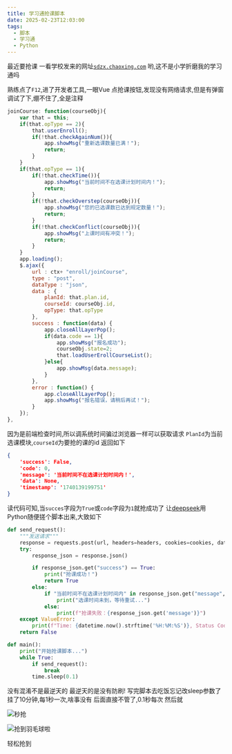 ```yaml
---
title: 学习通抢课脚本
date: 2025-02-23T12:03:00
tags:
  - 脚本
  - 学习通
  - Python
---
```

最近要抢课
一看学校发来的网址[`sdzx.chaoxing.com`](xxzx.chaoxing.com)
哟,这不是小学折磨我的学习通吗

熟练点了`F12`,进了开发者工具,一眼Vue
点抢课按钮,发现没有网络请求,但是有弹窗
调试了下,绷不住了,全是注释

```js
joinCourse: function(courseObj){
	var that = this;
	if(that.opType == 2){
		that.userEnroll();
		if(!that.checkAgainNum()){
			app.showMsg("重新选课数量已满！");
			return;
		}
	}
	if(that.opType == 1){
		if(!that.checkTime()){
			app.showMsg("当前时间不在选课计划时间内！");
			return;
		}
		if(!that.checkOverstep(courseObj)){
			app.showMsg("您的已选课数已达到规定数量！");
			return;
		}
		if(!that.checkConflict(courseObj)){
			app.showMsg("上课时间有冲突！");
			return;
		}
	}
	app.loading();
	$.ajax({
		url : ctx+ "enroll/joinCourse",
		type : "post",
		dataType : "json",
		data : {
			planId: that.plan.id,
			courseId: courseObj.id,
			opType: that.opType
		},
		success : function(data) {
			app.closeAllLayerPop();
			if(data.code == 1){
				app.showMsg("报名成功");
				courseObj.state=2;
				that.loadUserErollCourseList();
			}else{
				app.showMsg(data.message);
			}
		},
		error : function() {
			app.closeAllLayerPop();
			app.showMsg("报名错误，请稍后再试！");
		}
	});
},
```

因为是前端检查时间,所以调系统时间骗过浏览器一样可以获取请求
`PlanId`为当前选课模块,`courseId`为要抢的课的id
返回如下

```json
{
	'success': False,
	'code': 0,
	'message': '当前时间不在选课计划时间内！',
	'data': None,
	'timestamp': '1740139199751'
}
```

读代码可知,当`succes`字段为`True`或`code`字段为`1`就抢成功了
让[deepseek](https://deepseek.com/)用Python随便搓个脚本出来,大致如下

```Python
def send_request():
    """发送请求"""
    response = requests.post(url, headers=headers, cookies=cookies, data=data)
    try:
        response_json = response.json()

        if response_json.get("success") == True:
            print("抢课成功！")
            return True
        else:
            if "当前时间不在选课计划时间内" in response_json.get("message", ""):
                print("选课时间未到，等待重试...")
            else:
                print(f"抢课失败：{response_json.get('message')}")
    except ValueError:
        print(f"Time: {datetime.now().strftime('%H:%M:%S')}, Status Code: {response.status_code}, Response: {response.text}")
    return False

def main():
    print("开始抢课脚本...")
    while True:
        if send_request():
            break
        time.sleep(0.1)
```

没有混淆不是最逆天的
最逆天的是没有防刷!
写完脚本去吃饭忘记改sleep参数了
挂了10分钟,每1秒一次,啥事没有
后面直接不管了,0.1秒每次
然后就

![秒抢](https://img1.marcus233.top/25/02/663407d1b25a8efb.png)

![抢到羽毛球啦](https://img1.marcus233.top/25/02/78f6d716d1511a44.png)

轻松抢到
